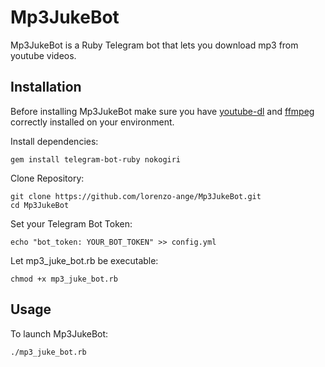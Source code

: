 # Mp3JukeBot
Mp3JukeBot is a Ruby Telegram bot that lets you download mp3 from youtube videos.

## Installation

Before installing Mp3JukeBot make sure you have [youtube-dl](https://github.com/rg3/youtube-dl) and [ffmpeg](https://www.ffmpeg.org/) correctly installed on your environment.

Install dependencies:
```shell
gem install telegram-bot-ruby nokogiri
```
Clone Repository:
```shell
git clone https://github.com/lorenzo-ange/Mp3JukeBot.git
cd Mp3JukeBot
```
Set your Telegram Bot Token:
```shell
echo "bot_token: YOUR_BOT_TOKEN" >> config.yml
```
Let mp3_juke_bot.rb be executable:
```shell
chmod +x mp3_juke_bot.rb
```
## Usage
To launch Mp3JukeBot:
```shell
./mp3_juke_bot.rb
```
